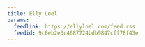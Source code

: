 ```yaml
---
title: Elly Loel
params:
  feedlink: https://ellyloel.com/feed.rss
  feedid: 9c6eb2e3c4687724bdb9847cff78f43e
---
```

